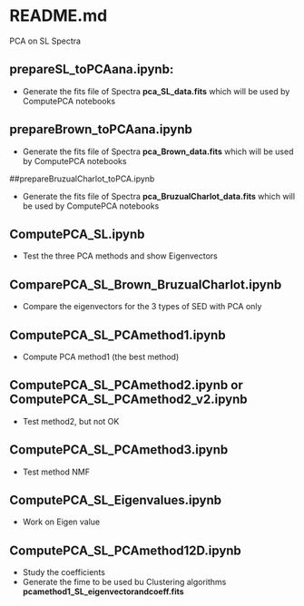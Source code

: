 # README.md

PCA on SL Spectra


## prepareSL_toPCAana.ipynb:
- Generate the fits file of Spectra **pca_SL_data.fits** which will be used by ComputePCA notebooks

## prepareBrown_toPCAana.ipynb
- Generate the fits file of Spectra **pca_Brown_data.fits** which will be used by ComputePCA notebooks

##prepareBruzualCharlot_toPCA.ipynb 
- Generate the fits file of Spectra **pca_BruzualCharlot_data.fits** which will be used by ComputePCA notebooks

## ComputePCA_SL.ipynb
- Test the three PCA methods and show Eigenvectors 

## ComparePCA_SL_Brown_BruzualCharlot.ipynb
- Compare the eigenvectors for the 3 types of SED with PCA only


## ComputePCA_SL_PCAmethod1.ipynb 
- Compute PCA method1 (the best method)

## ComputePCA_SL_PCAmethod2.ipynb  or ComputePCA_SL_PCAmethod2_v2.ipynb
- Test method2, but not OK
            
## ComputePCA_SL_PCAmethod3.ipynb
- Test method NMF


## ComputePCA_SL_Eigenvalues.ipynb   
- Work on Eigen value

## ComputePCA_SL_PCAmethod12D.ipynb  

- Study the coefficients
- Generate the fime to be used bu Clustering algorithms **pcamethod1_SL_eigenvectorandcoeff.fits**


   


